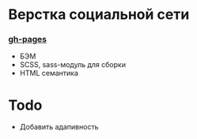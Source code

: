 # Верстка социальной сети

### [gh-pages](https://skyhobbit36.github.io/social-network-html-coding)

- БЭМ
- SCSS, sass-модуль для сборки
- HTML семантика

# Todo
- Добавить адапивность
